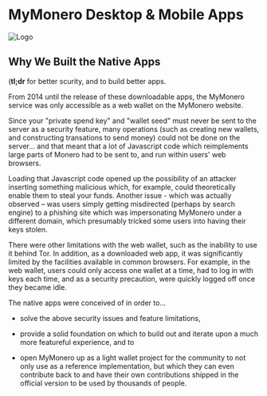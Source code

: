# MyMonero Desktop & Mobile Apps

![Logo](./assets/logo.png "Logo")

## Why We Built the Native Apps

(**tl;dr** for better scurity, and to build better apps.

From 2014 until the release of these downloadable apps, the MyMonero service was only accessible as a web wallet on the MyMonero website. 

Since your "private spend key" and "wallet seed" must never be sent to the server as a security feature, many operations (such as creating new wallets, and constructing transations to send money) could not be done on the server… and that meant that a lot of Javascript code which reimplements large parts of Monero had to be sent to, and run within users' web browsers.

Loading that Javascript code opened up the possibility of an attacker inserting something malicious which, for example, could theoretically enable them to steal your funds. Another issue - which was actually observed – was users simply getting misdirected (perhaps by search engine) to a phishing site which was impersonating MyMonero under a different domain, which presumably tricked some users into having their keys stolen.

There were other limitations with the web wallet, such as the inability to use it behind Tor. In addition, as a downloaded web app, it was significantly limited by the facilities available in common browsers. For example, in the web wallet, users could only access one wallet at a time, had to log in with keys each time, and as a security precaution, were quickly logged off once they became idle.

The native apps were conceived of in order to…

* solve the above security issues and feature limitations, 
 
* provide a solid foundation on which to build out and iterate upon a much more featureful experience, and to

* open MyMonero up as a light wallet project for the community to not only use as a reference implementation, but which they can even contribute back to and have their own contributions shipped in the official version to be used by thousands of people.
